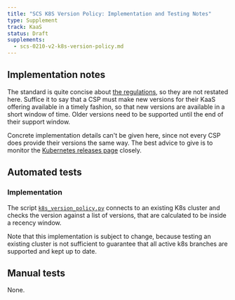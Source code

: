 ```yaml
---
title: "SCS K8S Version Policy: Implementation and Testing Notes"
type: Supplement
track: KaaS
status: Draft
supplements:
  - scs-0210-v2-k8s-version-policy.md
---
```


## Implementation notes

The standard is quite concise about [the regulations](https://docs.scs.community/standards/scs-0210-v2-k8s-version-policy#decision),
so they are not restated here. Suffice it to say that a
CSP must make new versions for their KaaS offering available in a timely fashion, so that
new versions are available in a short window of time.
Older versions need to be supported until the end of their support window.

Concrete implementation details can't be given here, since not every CSP does provide
their versions the same way. The best advice to give is to monitor the
[Kubernetes releases page](https://kubernetes.io/releases/) closely.

## Automated tests

### Implementation

The script [`k8s_version_policy.py`](https://github.com/SovereignCloudStack/standards/blob/main/Tests/kaas/k8s-version-policy/k8s_version_policy.py)
connects to an existing K8s cluster and checks the version against a list of versions, that
are calculated to be inside a recency window.

Note that this implementation is subject to change, because testing an existing cluster is not
sufficient to guarantee that all active k8s branches are supported and kept up to date.

## Manual tests

None.
